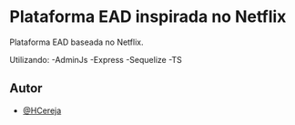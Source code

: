 # Plataforma EAD inspirada no Netflix

Plataforma EAD baseada no Netflix.

Utilizando:
 -AdminJs
 -Express
 -Sequelize
 -TS

## Autor

- [@HCereja](https://www.github.com/HCereja)

